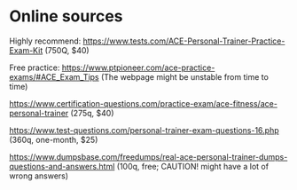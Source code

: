 # Online sources

Highly recommend: https://www.tests.com/ACE-Personal-Trainer-Practice-Exam-Kit (750Q, $40)

Free practice: https://www.ptpioneer.com/ace-practice-exams/#ACE_Exam_Tips (The webpage might be unstable from time to time)

https://www.certification-questions.com/practice-exam/ace-fitness/ace-personal-trainer (275q, $40)

https://www.test-questions.com/personal-trainer-exam-questions-16.php (360q, one-month, $25)

https://www.dumpsbase.com/freedumps/real-ace-personal-trainer-dumps-questions-and-answers.html (100q, free; CAUTION! might have a lot of wrong answers)
